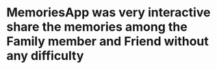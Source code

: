 # MemoriesApp was very interactive share the memories among the Family member and Friend without any difficulty
